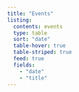 ```yaml
---
title: "Events"
listing:
  contents: events
  type: table
  sort: "date"
  table-hover: true
  table-striped: true
  feed: true
  fields: 
    - "date"
    - "title"
---
```


